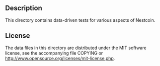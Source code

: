 Description
------------

This directory contains data-driven tests for various aspects of Nestcoin.

License
--------

The data files in this directory are distributed under the MIT software
license, see the accompanying file COPYING or
http://www.opensource.org/licenses/mit-license.php.

